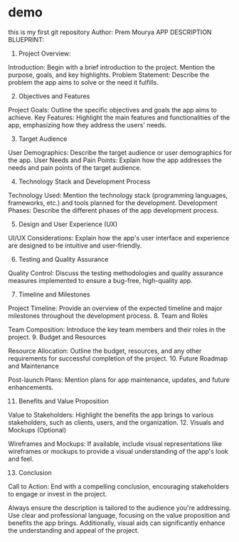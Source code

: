 # demo
this is my first git repository
Author: Prem Mourya
APP DESCRIPTION BLUEPRINT:

1. Project Overview: 

Introduction: Begin with a brief introduction to the project. Mention the purpose, goals, and key highlights.
Problem Statement: Describe the problem the app aims to solve or the need it fulfills.

2. Objectives and Features

Project Goals: Outline the specific objectives and goals the app aims to achieve.
Key Features: Highlight the main features and functionalities of the app, emphasizing how they address the users' needs.

3. Target Audience

User Demographics: Describe the target audience or user demographics for the app.
User Needs and Pain Points: Explain how the app addresses the needs and pain points of the target audience.

4. Technology Stack and Development Process

Technology Used: Mention the technology stack (programming languages, frameworks, etc.) and tools planned for the development.
Development Phases: Describe the different phases of the app development process.

5. Design and User Experience (UX)

UI/UX Considerations: Explain how the app's user interface and experience are designed to be intuitive and user-friendly.

6. Testing and Quality Assurance

Quality Control: Discuss the testing methodologies and quality assurance measures implemented to ensure a bug-free, high-quality app.

7. Timeline and Milestones

Project Timeline: Provide an overview of the expected timeline and major milestones throughout the development process.
8. Team and Roles

Team Composition: Introduce the key team members and their roles in the project.
9. Budget and Resources

Resource Allocation: Outline the budget, resources, and any other requirements for successful completion of the project.
10. Future Roadmap and Maintenance

Post-launch Plans: Mention plans for app maintenance, updates, and future enhancements.

11. Benefits and Value Proposition

Value to Stakeholders: Highlight the benefits the app brings to various stakeholders, such as clients, users, and the organization.
12. Visuals and Mockups (Optional)

Wireframes and Mockups: If available, include visual representations like wireframes or mockups to provide a visual understanding of the app's look and feel.

13. Conclusion

Call to Action: End with a compelling conclusion, encouraging stakeholders to engage or invest in the project.


Always ensure the description is tailored to the audience you're addressing. Use clear and professional language, focusing on the value proposition and benefits the app brings. Additionally, visual aids can significantly enhance the understanding and appeal of the project.


